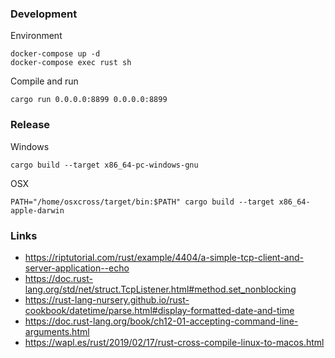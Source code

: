 ### Development

Environment

```
docker-compose up -d
docker-compose exec rust sh
```

Compile and run

```
cargo run 0.0.0.0:8899 0.0.0.0:8899
```

### Release

Windows 

```
cargo build --target x86_64-pc-windows-gnu
```

OSX 

```
PATH="/home/osxcross/target/bin:$PATH" cargo build --target x86_64-apple-darwin
```

### Links

- https://riptutorial.com/rust/example/4404/a-simple-tcp-client-and-server-application--echo
- https://doc.rust-lang.org/std/net/struct.TcpListener.html#method.set_nonblocking
- https://rust-lang-nursery.github.io/rust-cookbook/datetime/parse.html#display-formatted-date-and-time
- https://doc.rust-lang.org/book/ch12-01-accepting-command-line-arguments.html
- https://wapl.es/rust/2019/02/17/rust-cross-compile-linux-to-macos.html
